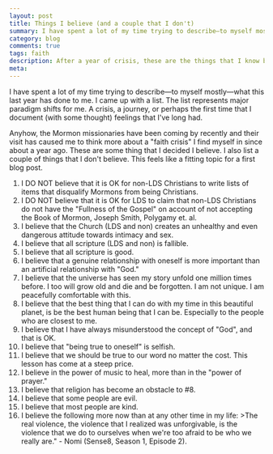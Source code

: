```yaml
---
layout: post
title: Things I believe (and a couple that I don't)
summary: I have spent a lot of my time trying to describe—to myself mostly—what this last year has done to me. I came up with a list.
category: blog
comments: true
tags: faith
description: After a year of crisis, these are the things that I know believe (and a couple that I don't).
meta:
---
```



I have spent a lot of my time trying to describe—to myself mostly—what this last year has done to me. I came up with a list. The list represents major paradigm shifts for me. A crisis, a journey, or perhaps the first time that I document (with some thought) feelings that I've long had.

Anyhow, the Mormon missionaries have been coming by recently and their visit has caused me to think more about a "faith crisis" I find myself in since about a year ago. These are some thing that I decided I believe. I also list a couple of things that I don't believe. This feels like a fitting topic for a first blog post.

1. I DO NOT believe that it is OK for non-LDS Christians to write lists of items that disqualify Mormons from being Christians.
2. I DO NOT believe that it is OK for LDS to claim that non-LDS Christians do not have the "Fullness of the Gospel" on account of not accepting the Book of Mormon, Joseph Smith, Polygamy et. al.
3. I believe that the Church (LDS and non) creates an unhealthy and even dangerous attitude towards intimacy and sex.
4. I believe that all scripture (LDS and non) is fallible.
5. I believe that all scripture is good.
6. I believe that a genuine relationship with oneself is more important than an artificial relationship with "God."
7. I believe that the universe has seen my story unfold one million times before. I too will grow old and die and be forgotten. I am not unique. I am peacefully comfortable with this.
8. I believe that the best thing that I can do with my time in this beautiful planet, is be the best human being that I can be. Especially to the people who are closest to me.
9. I believe that I have always misunderstood the concept of "God", and that is OK.
10. I believe that "being true to oneself" is selfish.
11. I believe that we should be true to our word no matter the cost. This lesson has come at a steep price.
12. I believe in the power of music to heal, more than in the "power of prayer."
13. I believe that religion has become an obstacle to #8.
14. I believe that some people are evil.
15. I believe that most people are kind.
16. I believe the following more now than at any other time in my life: >The real violence, the violence that I realized was unforgivable, is the violence that we do to ourselves when we're too afraid to be who we really are." - Nomi (Sense8, Season 1, Episode 2).
